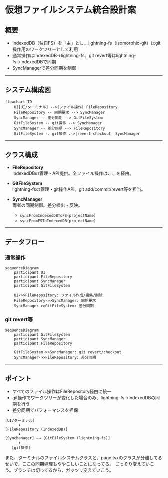 # 仮想ファイルシステム統合設計案

## 概要

- IndexedDB（独自FS）を「主」とし、lightning-fs（isomorphic-git）はgit操作用のワークツリーとして利用
- 通常操作はIndexedDB→lightning-fs、git revert等はlightning-fs→IndexedDBで同期
- SyncManagerで差分同期を制御

---

## システム構成図

```mermaid
flowchart TD
    UI[UI/ターミナル] -->|ファイル操作| FileRepository
    FileRepository -- 同期要求 --> SyncManager
    SyncManager -- 差分同期 --> GitFileSystem
    GitFileSystem -- git操作 --> SyncManager
    SyncManager -- 差分同期 --> FileRepository
    GitFileSystem -. git操作 .->|revert checkout| SyncManager
```

---

## クラス構成

- **FileRepository**  
  IndexedDBの管理・API提供。全ファイル操作はここを経由。

- **GitFileSystem**  
  lightning-fsの管理・git操作API。git add/commit/revert等を担当。

- **SyncManager**  
  両者の同期制御。差分検出・反映。  
  - `syncFromIndexedDBToFS(projectName)`
  - `syncFromFSToIndexedDB(projectName)`

---

## データフロー

### 通常操作

```mermaid
sequenceDiagram
    participant UI
    participant FileRepository
    participant SyncManager
    participant GitFileSystem

    UI->>FileRepository: ファイル作成/編集/削除
    FileRepository->>SyncManager: 同期要求
    SyncManager->>GitFileSystem: 差分同期
```

### git revert等

```mermaid
sequenceDiagram
    participant GitFileSystem
    participant SyncManager
    participant FileRepository

    GitFileSystem->>SyncManager: git revert/checkout
    SyncManager->>FileRepository: 差分同期
```

---

## ポイント

- すべてのファイル操作はFileRepository経由に統一
- git操作でワークツリーが変化した場合のみ、lightning-fs→IndexedDBの同期を行う
- 差分同期でパフォーマンスを担保

```
[UI/ターミナル]
      ↓
[FileRepository (IndexedDB)]
      ↓
[SyncManager] ←→ [GitFileSystem (lightning-fs)]
      ↑
   [git操作]
```

また、ターミナルのファイルシステムクラスと、page.tsxのクラスが分離してるせいで、ここの同期処理もややこしいことになってる。 ごっそり変えていこう。ブランチは切ってるから、ガッツリ変えていこう。